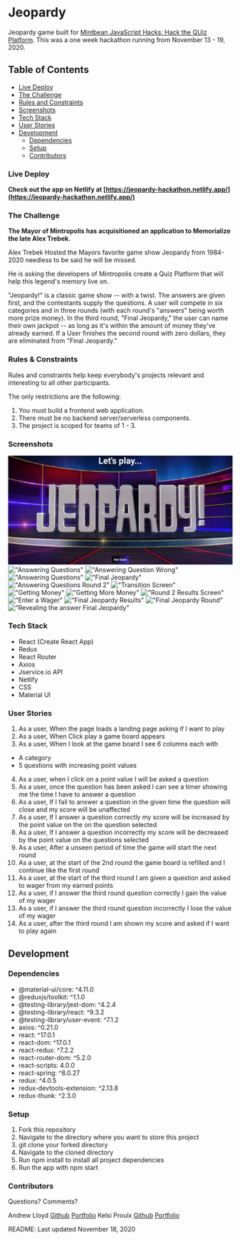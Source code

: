 # Jeopardy

Jeopardy game built for [Mintbean JavaScript Hacks: Hack the QUiz Platform](https://www.mintbean.io/meets). This was a one week hackathon running from November 13 - 19, 2020.

## Table of Contents
* [Live Deploy](#live-deploy)
* [The Challenge](#the-challenge)
* [Rules and Constraints](#rules-and-constraints)
* [Screenshots](#screenshots)
* [Tech Stack](#tech-stack)
* [User Stories](#user-stories)
* [Development](#development)
  * [Dependencies](#dependencies)
  * [Setup](#setup)
  * [Contributors](#contributors)

### Live Deploy

<b>Check out the app on Netlify at [https://jeopardy-hackathon.netlify.app/](https://jeopardy-hackathon.netlify.app/)</b>

### The Challenge

<b>The Mayor of Mintropolis has acquisitioned an application to Memorialize the late Alex Trebek.</b>

Alex Trebek Hosted the Mayors favorite game show Jeopardy from 1984-2020 needless to be said he will be missed.

He is asking the developers of Mintropolis create a Quiz Platform that will help this legend's memory live on.  

"Jeopardy!" is a classic game show -- with a twist. The answers are given first, and the contestants supply the questions. A user will compete in six categories and in three rounds (with each round's "answers" being worth more prize money). In the third round, "Final Jeopardy," the user can name their own jackpot -- as long as it's within the amount of money they've already earned. If a User finishes the second round with zero dollars, they are eliminated from "Final Jeopardy."  

### Rules & Constraints
Rules and constraints help keep everybody's projects relevant and interesting to all other participants. 

The only restrictions are the following:

1. You must build a frontend web application. 
2. There must be no backend server/serverless components.
3. The project is scoped for teams of 1 - 3.

### Screenshots
!["Let's Play Jeopardy"](docs/letsplayjeopardy.png)
!["Answering Questions"](docs/answerq1.gif)
!["Answering Question Wrong"](docs/answerQWrong.gif)
!["Answering Questions"](docs/featurequestion.gif)
!["Final Jeopardy"](docs/finaljeopardy.gif)
!["Answering Questions Round 2"](docs/round2.gif)
!["Transition Screen"](docs/Transitiontoround2.gif)
!["Getting Money"](docs/dollardollar.png)
!["Getting More Money"](docs/moredollardollar.png)
!["Round 2 Results Screen"](docs/round2results.png)
!["Enter a Wager"](docs/wager.png)
!["Final Jeopardy Results"](docs/results3.png)
!["Final Jeopardy Round"](docs/finaljeopardy.png)
!["Revealing the answer Final Jeopardy"](docs/patrickMcGoohan.png)

### Tech Stack
* React (Create React App)
* Redux
* React Router
* Axios
* Jservice.io API
* Netlify
* CSS
* Material UI

### User Stories
1. As a user, When the page loads a landing page asking if I want to play 
2. As a user, When Click play a game board appears
3. As a user, When I look at the game board I see 6 columns each with
  * A category
  * 5 questions with increasing point values
4. As a user, when I click on a point value I will be asked a question
5. As a user, once the question has been asked I can see a timer showing me the time I have to answer a question
6. As a user, If I fail to answer a question in the given time the question will close and my score will be unaffected 
7. As a user, If I answer a question correctly my score will be increased by the point value on the on the question selected
8. As a user, If I answer a question incorrectly my score will be decreased by the point value on the questions selected 
9. As a user, After a unseen period of time the game will start the next round
10. As a user, at the start of the 2nd round the game board is refilled and I continue like the first round
11. As a user, at the start of the third round I am given a question and asked to wager from my earned points 
12. As a user, if I answer the third round question correctly I gain the value of my wager
13. As a user, if I answer the third round question incorrectly I lose the value of my wager
14. As a user, after the third round I am shown my score and asked if I want to play again

## Development

### Dependencies

* @material-ui/core: ^4.11.0
* @reduxjs/toolkit: ^1.1.0
* @testing-library/jest-dom: ^4.2.4
* @testing-library/react: ^9.3.2
* @testing-library/user-event: ^7.1.2
* axios: ^0.21.0
* react: ^17.0.1
* react-dom: ^17.0.1
* react-redux: ^7.2.2
* react-router-dom: ^5.2.0
* react-scripts: 4.0.0
* react-spring: ^8.0.27
* redux: ^4.0.5
* redux-devtools-extension: ^2.13.8
* redux-thunk: ^2.3.0

### Setup
1. Fork this repository
2. Navigate to the directory where you want to store this project
3. git clone your forked directory
4. Navigate to the cloned directory
5. Run npm install to install all project dependencies
6. Run the app with npm start

### Contributors

Questions? Comments?

Andrew Lloyd [Github](https://github.com/AndrewRLloyd88) [Portfolio](https://arlmedia.ca/)
Kelsi Proulx [Github](https://github.com/kelsi2) [Portfolio](https://www.kelsidev.net/)

README: Last updated November 18, 2020